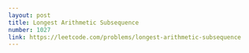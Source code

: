 ```yaml
---
layout: post
title: Longest Arithmetic Subsequence
number: 1027
link: https://leetcode.com/problems/longest-arithmetic-subsequence
---
```

